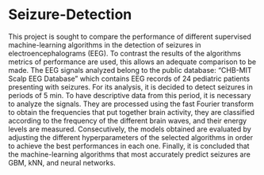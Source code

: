 # Seizure-Detection
This project is sought to compare the performance of different supervised machine-learning algorithms in the detection of seizures in electroencephalograms (EEG). To contrast the results of the algorithms metrics of performance are used, this allows an adequate comparison to be made. The EEG signals analyzed belong to the public database: “CHB-MIT Scalp EEG Database” which contains EEG records of 24 pediatric patients presenting with seizures. For its analysis, it is decided to detect seizures in periods of 5 min. To have descriptive data from this period, it is necessary to analyze the signals. They are processed using the fast Fourier transform to obtain the frequencies that put together brain activity, they are classified according to the frequency of the different brain waves, and their energy levels are measured. Consecutively, the models obtained are evaluated by adjusting the different hyperparameters of the selected algorithms in order to achieve the best performances in each one. Finally, it is concluded that the machine-learning algorithms that most accurately predict seizures are GBM, kNN, and neural networks.
